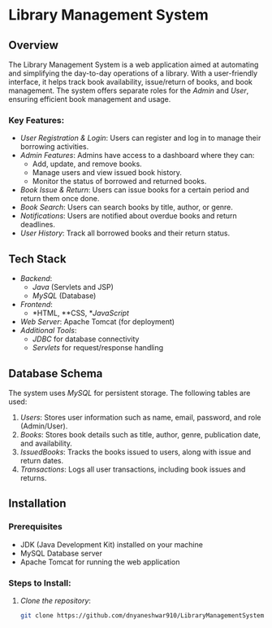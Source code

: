 # Library Management System

## Overview
The Library Management System is a web application aimed at automating and simplifying the day-to-day operations of a library. With a user-friendly interface, it helps track book availability, issue/return of books, and book management. The system offers separate roles for the *Admin* and *User*, ensuring efficient book management and usage.

### Key Features:
- *User Registration & Login*: Users can register and log in to manage their borrowing activities.
- *Admin Features*: Admins have access to a dashboard where they can:
  - Add, update, and remove books.
  - Manage users and view issued book history.
  - Monitor the status of borrowed and returned books.
- *Book Issue & Return*: Users can issue books for a certain period and return them once done.
- *Book Search*: Users can search books by title, author, or genre.
- *Notifications*: Users are notified about overdue books and return deadlines.
- *User History*: Track all borrowed books and their return status.

## Tech Stack
- *Backend*: 
  - *Java* (Servlets and JSP)
  - *MySQL* (Database)
- *Frontend*: 
  - *HTML, **CSS, **JavaScript*
- *Web Server*: Apache Tomcat (for deployment)
- *Additional Tools*: 
  - *JDBC* for database connectivity
  - *Servlets* for request/response handling

## Database Schema
The system uses *MySQL* for persistent storage. The following tables are used:
1. *Users*: Stores user information such as name, email, password, and role (Admin/User).
2. *Books*: Stores book details such as title, author, genre, publication date, and availability.
3. *IssuedBooks*: Tracks the books issued to users, along with issue and return dates.
4. *Transactions*: Logs all user transactions, including book issues and returns.

## Installation

### Prerequisites
- JDK (Java Development Kit) installed on your machine
- MySQL Database server
- Apache Tomcat for running the web application

### Steps to Install:
1. *Clone the repository*:
   ```bash
   git clone https://github.com/dnyaneshwar910/LibraryManagementSystem.git
